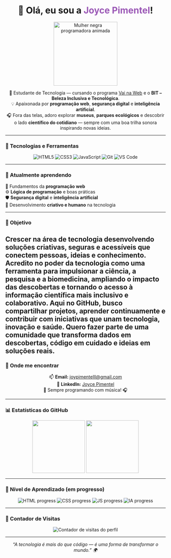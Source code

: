 <!-- ✨ Perfil de Joyce Pimentel ✨ -->

<h1 align="center">
  👋 Olá, eu sou a <span style="color:#9b59b6;">Joyce Pimentel</span>!
</h1>

<p align="center">
  <img src="https://i.imgur.com/H7bWkG4.png" width="200px" alt="Mulher negra programadora animada" />
</p>

<p align="center">
🌟 Estudante de Tecnologia — cursando o programa <a href="https://vainaweb.com.br/" target="_blank">Vai na Web</a> e o <b>BIT – Beleza Inclusiva e Tecnológica</b>.<br>
💡 Apaixonada por <b>programação web</b>, <b>segurança digital</b> e <b>inteligência artificial</b>.<br>
🎧 Fora das telas, adoro explorar <b>museus</b>, <b>parques ecológicos</b> e descobrir o lado <b>científico do cotidiano</b> — sempre com uma boa trilha sonora inspirando novas ideias.
</p>

---

### 🚀 Tecnologias e Ferramentas  
<p align="center">
  <img src="https://img.shields.io/badge/HTML5-E34F26?style=for-the-badge&logo=html5&logoColor=white" alt="HTML5"/>
  <img src="https://img.shields.io/badge/CSS3-1572B6?style=for-the-badge&logo=css3&logoColor=white" alt="CSS3"/>
  <img src="https://img.shields.io/badge/JavaScript-F7DF1E?style=for-the-badge&logo=javascript&logoColor=black" alt="JavaScript"/>
  <img src="https://img.shields.io/badge/Git-F05032?style=for-the-badge&logo=git&logoColor=white" alt="Git"/>
  <img src="https://img.shields.io/badge/VS%20Code-007ACC?style=for-the-badge&logo=visualstudiocode&logoColor=white" alt="VS Code"/>
</p>

---

### 🌱 Atualmente aprendendo  
📘 Fundamentos da **programação web**  
⚙️ **Lógica de programação** e boas práticas  
🛡️ **Segurança digital** e **inteligência artificial**  
💭 Desenvolvimento **criativo e humano** na tecnologia  

---

### 🎯 Objetivo  
Crescer na área de tecnologia desenvolvendo soluções criativas, seguras e acessíveis que conectem pessoas, ideias e conhecimento.
 Acredito no poder da tecnologia como uma ferramenta para impulsionar a ciência, a pesquisa e a biomedicina, ampliando o impacto das descobertas e tornando o acesso à informação científica mais inclusivo e colaborativo.
Aqui no GitHub, busco compartilhar projetos, aprender continuamente e contribuir com iniciativas que unam tecnologia, inovação e saúde.
 Quero fazer parte de uma comunidade que transforma dados em descobertas, código em cuidado e ideias em soluções reais.
---

### 💬 Onde me encontrar  
<p align="center">
  📫 <b>Email:</b> <a href="mailto:joypimentelll@gmail.com">joypimentelll@gmail.com</a><br>
  🔗 <b>LinkedIn:</b> <a href="https://www.linkedin.com/in/joyce-santo-0285a6122" target="_blank">Joyce Pimentel</a><br>
  🎵 Sempre programando com música! 🎧  
</p>

---

### 📊 Estatísticas do GitHub  
<p align="center">
  <img src="https://github-readme-stats.vercel.app/api?username=joypimentelll-cpu&show_icons=true&theme=tokyonight&hide_border=true" height="165px"/>
  <img src="https://github-readme-stats.vercel.app/api/top-langs/?username=joypimentelll-cpu&layout=compact&theme=tokyonight&hide_border=true" height="165px"/>
</p>

---

### 🧠 Nível de Aprendizado (em progresso)
<p align="center">
  <img src="https://img.shields.io/badge/HTML5-80%25-blueviolet?style=for-the-badge" alt="HTML progress"/>
  <img src="https://img.shields.io/badge/CSS3-75%25-blueviolet?style=for-the-badge" alt="CSS progress"/>
  <img src="https://img.shields.io/badge/JavaScript-60%25-blueviolet?style=for-the-badge" alt="JS progress"/>
  <img src="https://img.shields.io/badge/IA%20e%20Segurança-50%25-blueviolet?style=for-the-badge" alt="IA progress"/>
</p>

---

### 👀 Contador de Visitas
<p align="center">
  <img src="https://komarev.com/ghpvc/?username=joypimentelll-cpu&color=9b59b6&style=for-the-badge" alt="Contador de visitas do perfil"/>
</p>

---

<p align="center"><i>“A tecnologia é mais do que código — é uma forma de transformar o mundo.” 🌍</i></p>


